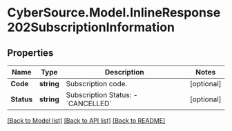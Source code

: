 # CyberSource.Model.InlineResponse202SubscriptionInformation
## Properties

Name | Type | Description | Notes
------------ | ------------- | ------------- | -------------
**Code** | **string** | Subscription code.  | [optional] 
**Status** | **string** | Subscription Status: - &#x60;CANCELLED&#x60;  | [optional] 

[[Back to Model list]](../README.md#documentation-for-models) [[Back to API list]](../README.md#documentation-for-api-endpoints) [[Back to README]](../README.md)

